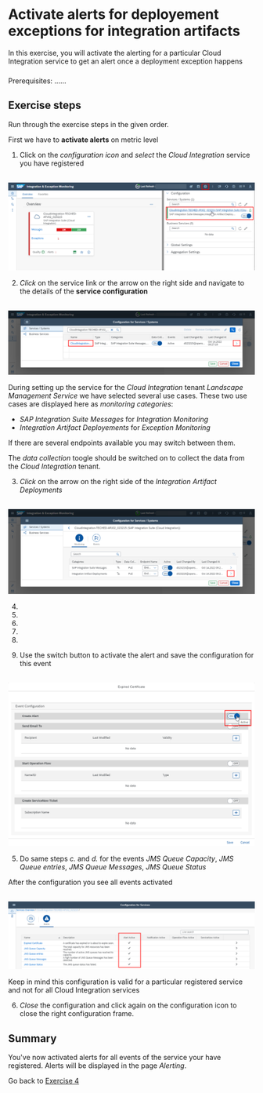 # Activate alerts for deployement exceptions for integration artifacts

In this exercise, you will activate the alerting for a particular Cloud Integration service to get an alert once a deployment exception happens

###
Prerequisites:
......

## Exercise steps

Run through the exercise steps in the given order.

First we have to **activate alerts** on metric level

1. Click on the *configuration icon* and *select* the *Cloud Integration* service you have registered

<br>![](/exercises/ex2/images/IMExceptSelectConfiguration.png)

2. *Click* on the service link or the arrow on the right side and navigate to the details of the **service configuration**

<br>![](/exercises/ex2/images/IMExceptConfigSelectService.png)

During setting up the service for the *Cloud Integration* tenant *Landscape Management Service* we have selected several use cases. These two use cases are displayed here as *monitoring categories*:
- *SAP Integration Suite Messages* for *Integration Monitoring*
- *Integration Artifact Deployements* for *Exception Monitoring*

If there are several endpoints available you may switch between them.

The *data collection* toogle should be switched on to collect the data from the *Cloud Integration* tenant.

3. *Click* on the arrow on the right side of the *Integration Artifact Deployments*

<br>![](/exercises/ex2/images/IMExceptSelectUsecase.png)

4. 




5. 
6. 
7. 
8. 
9. Use the switch button to activate the alert and save the configuration for this event

<br>![](/exercises/ex4/images/HMConfigTurnOnEventCertificate.png)

5. Do same steps *c.* and *d.* for the events *JMS Queue Capacity*, *JMS Queue entries*, *JMS Queue Messages*, *JMS Queue Status* 

After the configuration you see all events activated

<br>![](/exercises/ex4/images/HMConfigActiveAlerts.png)

Keep in mind this configuration is valid for a particular registered service and not for all Cloud Integration services

6. *Close* the configuration and click again on the configuration icon to close the right configuration frame.
   

## Summary

You've now activated alerts for all events of the service your have registered. Alerts will be displayed in the page *Alerting*.

Go back to [Exercise 4](../../ex4/readme.md)





<!--
# Available metrics for Cloud Integration

In this exercise, we will ...

## Exercise steps

Run through the exercise steps in the given order.

#### Prequisites:
The Cloud Integration tenant is already registered. If not please run through exercises [Register a Cloud Integration tenant in LMS](../ex11/).

If not already done, please login to [SAP Cloud ALM tenant](https://teched22-cloudalm-003.authentication.eu10.hana.ondemand.com/).  

1.	Navigate t...

   <br>![](/exercises/ex1/images/CALMLandingHealthMon.png)
   
    >
    > *Important:*
    > Health monitoring do.....
    >

## Summary

You've now ...
After completing these steps you will have created...

Next we will ....... Continue to - [Exercise 5](../ex5/README.md)


2.	Insert this line of code.
```abap
response->set_text( |Hello ABAP World! | ). 
```

-->
